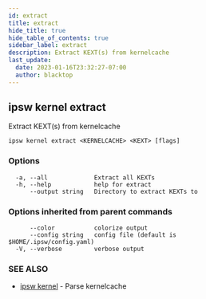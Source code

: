 ```yaml
---
id: extract
title: extract
hide_title: true
hide_table_of_contents: true
sidebar_label: extract
description: Extract KEXT(s) from kernelcache
last_update:
  date: 2023-01-16T23:32:27-07:00
  author: blacktop
---
```

## ipsw kernel extract

Extract KEXT(s) from kernelcache

```
ipsw kernel extract <KERNELCACHE> <KEXT> [flags]
```

### Options

```
  -a, --all             Extract all KEXTs
  -h, --help            help for extract
      --output string   Directory to extract KEXTs to
```

### Options inherited from parent commands

```
      --color           colorize output
      --config string   config file (default is $HOME/.ipsw/config.yaml)
  -V, --verbose         verbose output
```

### SEE ALSO

* [ipsw kernel](/docs/cli/ipsw/kernel)	 - Parse kernelcache

